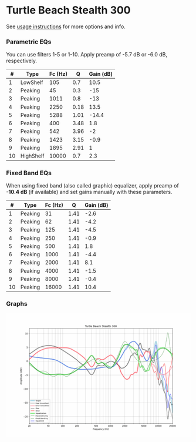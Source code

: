 # Turtle Beach Stealth 300
See [usage instructions](https://github.com/jaakkopasanen/AutoEq#usage) for more options and info.

### Parametric EQs
You can use filters 1-5 or 1-10. Apply preamp of -5.7 dB or -6.0 dB, respectively.

|   # | Type      |   Fc (Hz) |    Q |   Gain (dB) |
|-----|-----------|-----------|------|-------------|
|   1 | LowShelf  |       105 | 0.7  |        10.5 |
|   2 | Peaking   |        45 | 0.3  |       -15   |
|   3 | Peaking   |      1011 | 0.8  |       -13   |
|   4 | Peaking   |      2250 | 0.18 |        13.5 |
|   5 | Peaking   |      5288 | 1.01 |       -14.4 |
|   6 | Peaking   |       400 | 3.48 |         1.8 |
|   7 | Peaking   |       542 | 3.96 |        -2   |
|   8 | Peaking   |      1423 | 3.15 |        -0.9 |
|   9 | Peaking   |      1895 | 2.91 |         1   |
|  10 | HighShelf |     10000 | 0.7  |         2.3 |

### Fixed Band EQs
When using fixed band (also called graphic) equalizer, apply preamp of **-10.4 dB** (if available) and set gains manually with these parameters.

|   # | Type    |   Fc (Hz) |    Q |   Gain (dB) |
|-----|---------|-----------|------|-------------|
|   1 | Peaking |        31 | 1.41 |        -2.6 |
|   2 | Peaking |        62 | 1.41 |        -4.2 |
|   3 | Peaking |       125 | 1.41 |        -4.5 |
|   4 | Peaking |       250 | 1.41 |        -0.9 |
|   5 | Peaking |       500 | 1.41 |         1.8 |
|   6 | Peaking |      1000 | 1.41 |        -4.4 |
|   7 | Peaking |      2000 | 1.41 |         8.1 |
|   8 | Peaking |      4000 | 1.41 |        -1.5 |
|   9 | Peaking |      8000 | 1.41 |        -0.4 |
|  10 | Peaking |     16000 | 1.41 |        10.4 |

### Graphs
![](./Turtle%20Beach%20Stealth%20300.png)
